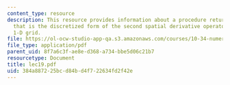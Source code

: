 ```yaml
---
content_type: resource
description: This resource provides information about a procedure returns a matrix
  that is the discretized form of the second spatial derivative operator on a non-uniform
  1-D grid.
file: https://ol-ocw-studio-app-qa.s3.amazonaws.com/courses/10-34-numerical-methods-applied-to-chemical-engineering-fall-2005/384a887225bcd84bd4f722634fd2f42e_lec19.pdf
file_type: application/pdf
parent_uid: 8f7a6c3f-ae8e-d368-a734-bbe5d06c21b7
resourcetype: Document
title: lec19.pdf
uid: 384a8872-25bc-d84b-d4f7-22634fd2f42e
---
```

